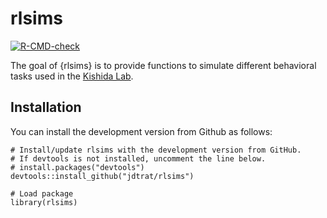 # rlsims

<!-- badges: start -->

[![R-CMD-check](https://github.com/jdtrat/rlsims/workflows/R-CMD-check/badge.svg)](https://github.com/jdtrat/rlsims/actions)

<!-- badges: end -->

The goal of {rlsims} is to provide functions to simulate different behavioral tasks used in the [Kishida Lab](https://kishidalab.com).

## Installation

You can install the development version from Github as follows:

``` {.r}
# Install/update rlsims with the development version from GitHub. 
# If devtools is not installed, uncomment the line below.
# install.packages("devtools")
devtools::install_github("jdtrat/rlsims")

# Load package
library(rlsims)
```


